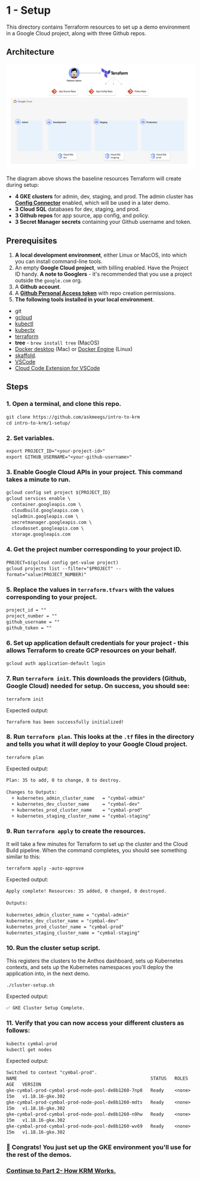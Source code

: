 # 1 - Setup 

This directory contains Terraform resources to set up a demo environment in a Google Cloud project, along with three Github repos. 

## Architecture 

![screenshot1](screenshots/architecture.jpg)

The diagram above shows the baseline resources Terraform will create during setup: 

- **4 GKE clusters** for admin, dev, staging, and prod. The admin cluster has [**Config Connector**](https://cloud.google.com/config-connector/docs/overview) enabled, which will be used in a later demo.
- **3 Cloud SQL** databases for dev, staging, and prod. 
- **3 Github repos** for app source, app config, and policy. 
- **3 Secret Manager secrets** containing your Github username and token. 

## Prerequisites 

1. **A local development environment**, either Linux or MacOS, into which you can install command-line tools. 
2. An empty **Google Cloud project**, with billing enabled. Have the Project ID handy. **A note to Googlers** - it's recommended that you use a project outside the `google.com` org.
3. A **Github account**. 
4. A [**Github Personal Access token**](https://docs.github.com/en/github/authenticating-to-github/creating-a-personal-access-token) with repo creation permissions. 
5. **The following tools installed in your local environment**. 
- git
- [gcloud](https://cloud.google.com/sdk/docs/install)
- [kubectl](https://cloud.google.com/sdk/gcloud/reference/components/install)
- [kubectx](https://github.com/ahmetb/kubectx#installation)
- [terraform](https://learn.hashicorp.com/tutorials/terraform/install-cli) 
- **tree** - `brew install tree` (MacOS)
- [Docker desktop](https://www.docker.com/products/docker-desktop) (Mac) or [Docker Engine](https://docs.docker.com/engine/install/ubuntu/) (Linux)
- [skaffold](https://skaffold.dev/docs/install/). 
- [VSCode](https://code.visualstudio.com/Download)
- [Cloud Code Extension for VSCode](https://cloud.google.com/code/docs/vscode/install) 

## Steps 

### 1. **Open a terminal, and clone this repo.**

```
git clone https://github.com/askmeegs/intro-to-krm
cd intro-to-krm/1-setup/ 
```

###  2. **Set variables**. 

```
export PROJECT_ID="<your-project-id>" 
export GITHUB_USERNAME="<your-github-username>"
```

###  3. **Enable Google Cloud APIs** in your project. This command takes a minute to run.

```
gcloud config set project ${PROJECT_ID}
gcloud services enable \
  container.googleapis.com \
  cloudbuild.googleapis.com \
  sqladmin.googleapis.com \
  secretmanager.googleapis.com \
  cloudasset.googleapis.com \
  storage.googleapis.com
```

### 4. **Get the project number corresponding to your project ID.** 

```
PROJECT=$(gcloud config get-value project)
gcloud projects list --filter="$PROJECT" --format="value(PROJECT_NUMBER)"
```

### 5. **Replace the values in `terraform.tfvars`** with the values corresponding to your project. 

```
project_id = ""
project_number = ""
github_username = ""
github_token = ""
```

### 6. **Set up application default credentials** for your project - this allows Terraform to create GCP resources on your behalf. 

```
gcloud auth application-default login
```

### 7. **Run `terraform init`.** This downloads the providers (Github, Google Cloud) needed for setup. On success, you should see: 

```
terraform init 
```

Expected output: 

```
Terraform has been successfully initialized!
```

### 8. **Run `terraform plan`.** This looks at the `.tf` files in the directory and tells you what it will deploy to your Google Cloud project. 


```
terraform plan
```

Expected output: 

```
Plan: 35 to add, 0 to change, 0 to destroy.

Changes to Outputs:
  + kubernetes_admin_cluster_name   = "cymbal-admin"
  + kubernetes_dev_cluster_name     = "cymbal-dev"
  + kubernetes_prod_cluster_name    = "cymbal-prod"
  + kubernetes_staging_cluster_name = "cymbal-staging"

```

### 9.  **Run `terraform apply`** to create the resources.

It will take a few minutes for Terraform to set up the cluster and the Cloud Build pipeline. When the command completes, you should see something similar to this: 

```
terraform apply -auto-approve
```

Expected output: 

```
Apply complete! Resources: 35 added, 0 changed, 0 destroyed.

Outputs:

kubernetes_admin_cluster_name = "cymbal-admin"
kubernetes_dev_cluster_name = "cymbal-dev"
kubernetes_prod_cluster_name = "cymbal-prod"
kubernetes_staging_cluster_name = "cymbal-staging"
```


### 10. **Run the cluster setup script.** 

This registers the clusters to the Anthos dashboard, sets up Kubernetes contexts, and sets up the Kubernetes namespaces you'll deploy the application into, in the next demo.

```
./cluster-setup.sh
```

Expected output: 

```
✅ GKE Cluster Setup Complete.
```

###  11.  **Verify that you can now access your different clusters as follows:** 

```
kubectx cymbal-prod 
kubectl get nodes
```

Expected output: 

```
Switched to context "cymbal-prod".
NAME                                                  STATUS   ROLES    AGE   VERSION
gke-cymbal-prod-cymbal-prod-node-pool-de8b1260-7np8   Ready    <none>   15m   v1.18.16-gke.302
gke-cymbal-prod-cymbal-prod-node-pool-de8b1260-mdts   Ready    <none>   15m   v1.18.16-gke.302
gke-cymbal-prod-cymbal-prod-node-pool-de8b1260-n9hw   Ready    <none>   15m   v1.18.16-gke.302
gke-cymbal-prod-cymbal-prod-node-pool-de8b1260-wv69   Ready    <none>   15m   v1.18.16-gke.302
```

###  🎊 **Congrats**! You just set up the GKE environment you'll use for the rest of the demos.

###  **[Continue to Part 2- How KRM Works.](/2-how-krm-works/)**